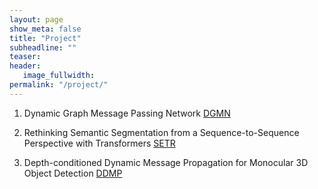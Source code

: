 ```yaml
---
layout: page
show_meta: false
title: "Project"
subheadline: ""
teaser: 
header:
   image_fullwidth: 
permalink: "/project/"
---
```


1. Dynamic Graph Message Passing Network [DGMN](https://fudan-zvg.github.io/DGMN/)

2. Rethinking Semantic Segmentation from a Sequence-to-Sequence Perspective with Transformers [SETR](https://fudan-zvg.github.io/SETR/)

3. Depth-conditioned Dynamic Message Propagation for Monocular 3D Object Detection [DDMP](https://fudan-zvg.github.io/DDMP/)